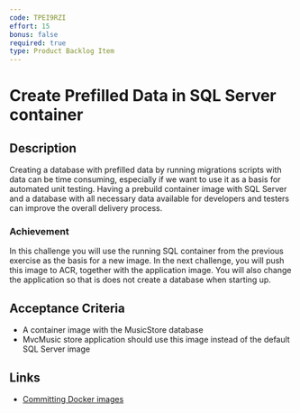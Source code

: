 ```yaml
---
code: TPEI9RZI
effort: 15
bonus: false
required: true 
type: Product Backlog Item 
---
```

# Create Prefilled Data in SQL Server container #

## Description ##

Creating a database with prefilled data by running migrations scripts with data can be time consuming, especially if we want to use it as a basis for automated unit testing. Having a prebuild container image with SQL Server and a database with all necessary data available for developers and testers can improve the overall delivery process.

### Achievement ###
In this challenge you will use the running SQL container from the previous exercise as the basis for a new image. In the next challenge, you will push this image to ACR, together with the application image. You will also change the application so that is does not create a database when starting up.

## Acceptance Criteria ##
* A container image with the MusicStore database
* MvcMusic store application should use this image instead of the default SQL Server image

## Links ##
* [Committing Docker images](https://docs.docker.com/engine/reference/commandline/commit/)
